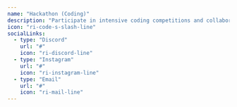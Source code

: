```yaml
---
name: "Hackathon (Coding)"
description: "Participate in intensive coding competitions and collaborative programming events. Build innovative software solutions, learn new technologies, and compete with teams in time-limited coding challenges."
icon: "ri-code-s-slash-line"
socialLinks:
  - type: "Discord"
    url: "#"
    icon: "ri-discord-line"
  - type: "Instagram"
    url: "#"
    icon: "ri-instagram-line"
  - type: "Email"
    url: "#"
    icon: "ri-mail-line"
---
```

